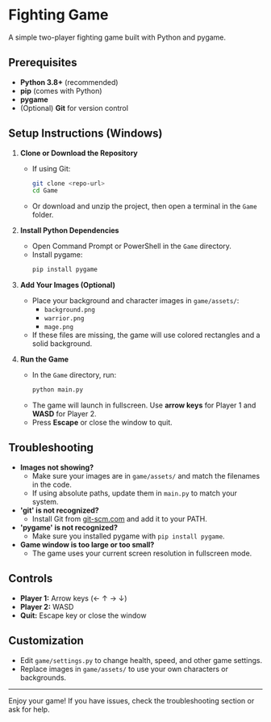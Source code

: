 # Fighting Game

A simple two-player fighting game built with Python and pygame.

## Prerequisites

- **Python 3.8+** (recommended)
- **pip** (comes with Python)
- **pygame**
- (Optional) **Git** for version control

## Setup Instructions (Windows)

1. **Clone or Download the Repository**
   - If using Git:
     ```sh
     git clone <repo-url>
     cd Game
     ```
   - Or download and unzip the project, then open a terminal in the `Game` folder.

2. **Install Python Dependencies**
   - Open Command Prompt or PowerShell in the `Game` directory.
   - Install pygame:
     ```sh
     pip install pygame
     ```

3. **Add Your Images (Optional)**
   - Place your background and character images in `game/assets/`:
     - `background.png`
     - `warrior.png`
     - `mage.png`
   - If these files are missing, the game will use colored rectangles and a solid background.

4. **Run the Game**
   - In the `Game` directory, run:
     ```sh
     python main.py
     ```
   - The game will launch in fullscreen. Use **arrow keys** for Player 1 and **WASD** for Player 2.
   - Press **Escape** or close the window to quit.

## Troubleshooting

- **Images not showing?**
  - Make sure your images are in `game/assets/` and match the filenames in the code.
  - If using absolute paths, update them in `main.py` to match your system.
- **'git' is not recognized?**
  - Install Git from [git-scm.com](https://git-scm.com/download/win) and add it to your PATH.
- **'pygame' is not recognized?**
  - Make sure you installed pygame with `pip install pygame`.
- **Game window is too large or too small?**
  - The game uses your current screen resolution in fullscreen mode.

## Controls

- **Player 1:** Arrow keys (← ↑ → ↓)
- **Player 2:** WASD
- **Quit:** Escape key or close the window

## Customization

- Edit `game/settings.py` to change health, speed, and other game settings.
- Replace images in `game/assets/` to use your own characters or backgrounds.

---

Enjoy your game! If you have issues, check the troubleshooting section or ask for help. 